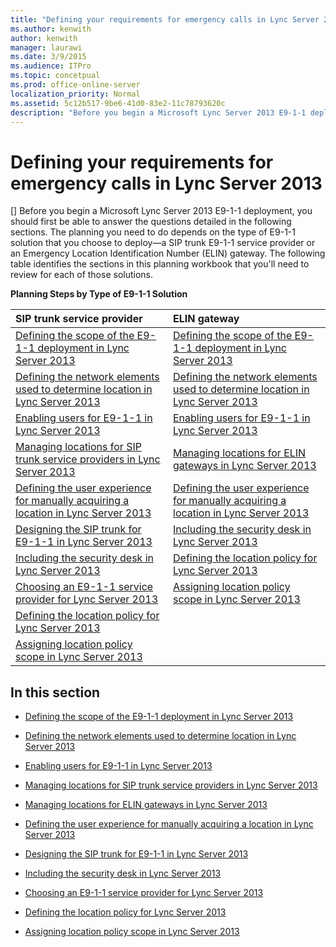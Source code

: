 ```yaml
---
title: "Defining your requirements for emergency calls in Lync Server 2013"
ms.author: kenwith
author: kenwith
manager: laurawi
ms.date: 3/9/2015
ms.audience: ITPro
ms.topic: concetpual
ms.prod: office-online-server
localization_priority: Normal
ms.assetid: 5c12b517-9be6-41d0-83e2-11c78793620c
description: "Before you begin a Microsoft Lync Server 2013 E9-1-1 deployment, you should first be able to answer the questions detailed in the following sections. The planning you need to do depends on the type of E9-1-1 solution that you choose to deploy—a SIP trunk E9-1-1 service provider or an Emergency Location Identification Number (ELIN) gateway. The following table identifies the sections in this planning workbook that you'll need to review for each of those solutions."
---
```


# Defining your requirements for emergency calls in Lync Server 2013
[]
Before you begin a Microsoft Lync Server 2013 E9-1-1 deployment, you should first be able to answer the questions detailed in the following sections. The planning you need to do depends on the type of E9-1-1 solution that you choose to deploy—a SIP trunk E9-1-1 service provider or an Emergency Location Identification Number (ELIN) gateway. The following table identifies the sections in this planning workbook that you'll need to review for each of those solutions.
  
**Planning Steps by Type of E9-1-1 Solution**

|**SIP trunk service provider**|**ELIN gateway**|
|:-----|:-----|
|[Defining the scope of the E9-1-1 deployment in Lync Server 2013](defining-the-scope-of-the-e9-1-1-deployment.md) <br/> |[Defining the scope of the E9-1-1 deployment in Lync Server 2013](defining-the-scope-of-the-e9-1-1-deployment.md) <br/> |
|[Defining the network elements used to determine location in Lync Server 2013](defining-the-network-elements-used-to-determine-location.md) <br/> |[Defining the network elements used to determine location in Lync Server 2013](defining-the-network-elements-used-to-determine-location.md) <br/> |
|[Enabling users for E9-1-1 in Lync Server 2013](enabling-users-for-e9-1-1.md) <br/> |[Enabling users for E9-1-1 in Lync Server 2013](enabling-users-for-e9-1-1.md) <br/> |
|[Managing locations for SIP trunk service providers in Lync Server 2013](managing-locations-for-sip-trunk-service-providers.md) <br/> |[Managing locations for ELIN gateways in Lync Server 2013](managing-locations-for-elin-gateways.md) <br/> |
|[Defining the user experience for manually acquiring a location in Lync Server 2013](defining-the-user-experience-for-manually-acquiring-a-location.md) <br/> |[Defining the user experience for manually acquiring a location in Lync Server 2013](defining-the-user-experience-for-manually-acquiring-a-location.md) <br/> |
|[Designing the SIP trunk for E9-1-1 in Lync Server 2013](designing-the-sip-trunk-for-e9-1-1.md) <br/> |[Including the security desk in Lync Server 2013](including-the-security-desk.md) <br/> |
|[Including the security desk in Lync Server 2013](including-the-security-desk.md) <br/> |[Defining the location policy for Lync Server 2013](defining-the-location-policy.md) <br/> |
|[Choosing an E9-1-1 service provider for Lync Server 2013](choosing-an-e9-1-1-service-provider.md) <br/> |[Assigning location policy scope in Lync Server 2013](assigning-location-policy-scope.md) <br/> |
|[Defining the location policy for Lync Server 2013](defining-the-location-policy.md) <br/> ||
|[Assigning location policy scope in Lync Server 2013](assigning-location-policy-scope.md) <br/> ||
   
## In this section

- [Defining the scope of the E9-1-1 deployment in Lync Server 2013](defining-the-scope-of-the-e9-1-1-deployment.md)
    
- [Defining the network elements used to determine location in Lync Server 2013](defining-the-network-elements-used-to-determine-location.md)
    
- [Enabling users for E9-1-1 in Lync Server 2013](enabling-users-for-e9-1-1.md)
    
- [Managing locations for SIP trunk service providers in Lync Server 2013](managing-locations-for-sip-trunk-service-providers.md)
    
- [Managing locations for ELIN gateways in Lync Server 2013](managing-locations-for-elin-gateways.md)
    
- [Defining the user experience for manually acquiring a location in Lync Server 2013](defining-the-user-experience-for-manually-acquiring-a-location.md)
    
- [Designing the SIP trunk for E9-1-1 in Lync Server 2013](designing-the-sip-trunk-for-e9-1-1.md)
    
- [Including the security desk in Lync Server 2013](including-the-security-desk.md)
    
- [Choosing an E9-1-1 service provider for Lync Server 2013](choosing-an-e9-1-1-service-provider.md)
    
- [Defining the location policy for Lync Server 2013](defining-the-location-policy.md)
    
- [Assigning location policy scope in Lync Server 2013](assigning-location-policy-scope.md)
    

